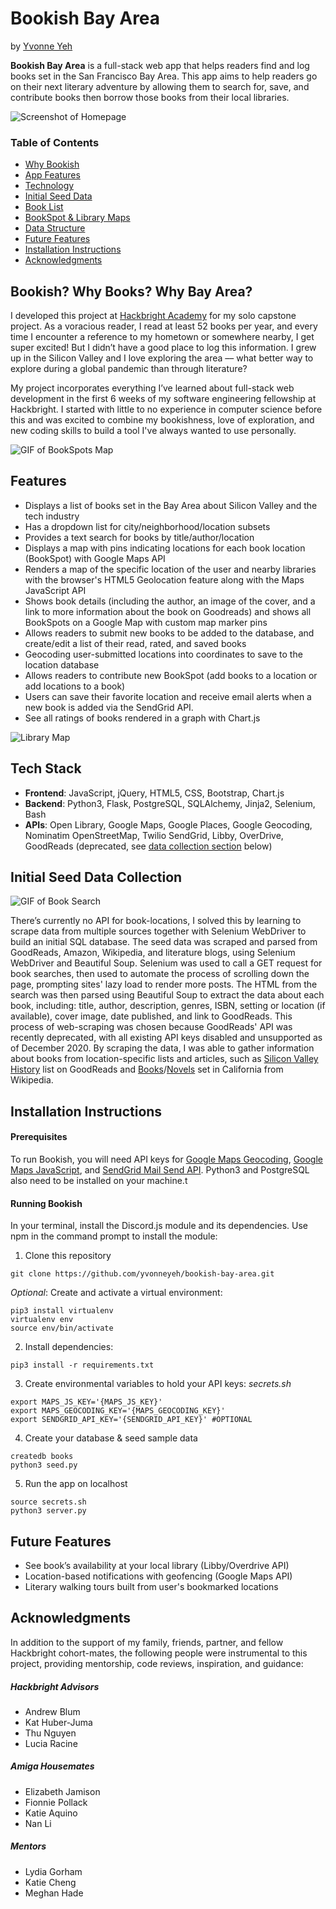 # Bookish Bay Area

by [Yvonne Yeh](https://yvonneyeh.com)

**Bookish Bay Area** is a full-stack web app that helps readers find and log books set in the San Francisco Bay Area. This app aims to help readers go on their next literary adventure by allowing them to search for, save, and contribute books then borrow those books from their local libraries.

![Screenshot of Homepage](https://raw.githubusercontent.com/yvonneyeh/bookish-bay-area/master/static/img/homepage.png)


### Table of Contents
- [Why Bookish](#Why)
- [App Features](#Features)
- [Technology](#Tech)
- [Initial Seed Data](#Seed)
- [Book List](#List)
- [BookSpot & Library Maps](#Map)
- [Data Structure](#Data)
- [Future Features](#Future)
- [Installation Instructions](#Install)
- [Acknowledgments](#Acknowledgments)


## <a name="Why"></a>Bookish? Why Books? Why Bay Area?
I developed this project at [Hackbright Academy](http://www.hackbrightacademy.com/) for my solo capstone project. As a voracious reader, I read at least 52 books per year, and every time I encounter a reference to my hometown or somewhere nearby, I get super excited! But I didn’t have a good place to log this information. I grew up in the Silicon Valley and I love exploring the area –– what better way to explore during a global pandemic than through literature? 

My project incorporates everything I’ve learned about full-stack web development in the first 6 weeks of my software engineering fellowship at Hackbright. I started with little to no experience in computer science before this and was excited to combine my bookishness, love of exploration, and new coding skills to build a tool I've always wanted to use personally.

![GIF of BookSpots Map](https://raw.githubusercontent.com/yvonneyeh/bookish-bay-area/master/static/img/bookspots.gif)

## <a name="Features"></a>Features

- Displays a list of books set in the Bay Area about Silicon Valley and the tech industry
- Has a dropdown list for city/neighborhood/location subsets
- Provides a text search for books by title/author/location
- Displays a map with pins indicating locations for each book location (BookSpot) with Google Maps API
- Renders a map of the specific location of the user and nearby libraries with the browser's HTML5 Geolocation feature along with the Maps JavaScript API
- Shows book details (including the author, an image of the cover, and a link to more information about the book on Goodreads) and shows all BookSpots on a Google Map with custom map marker pins
- Allows readers to submit new books to be added to the database, and create/edit a list of their read, rated, and saved books
- Geocoding user-submitted locations into coordinates to save to the location database
- Allows readers to contribute new BookSpot (add books to a location or add locations to a book)
- Users can save their favorite location and receive email alerts when a new book is added via the SendGrid API.
- See all ratings of books rendered in a graph with Chart.js

![Library Map](https://raw.githubusercontent.com/yvonneyeh/bookish-bay-area/master/static/img/libraries.png)

## <a name="Tech"></a>Tech Stack
- **Frontend**: JavaScript, jQuery, HTML5, CSS, Bootstrap, Chart.js
- **Backend**: Python3, Flask, PostgreSQL, SQLAlchemy, Jinja2, Selenium, Bash
- **APIs**: Open Library, Google Maps, Google Places, Google Geocoding, Nominatim OpenStreetMap, Twilio SendGrid, Libby, OverDrive, GoodReads (deprecated, see [data collection section](#Seed) below)

## <a name="Seed"></a>Initial Seed Data Collection

![GIF of Book Search](https://raw.githubusercontent.com/yvonneyeh/bookish-bay-area/master/static/img/book-search.gif)

There’s currently no API for book-locations, I solved this by learning to scrape data from multiple sources together with Selenium WebDriver to build an initial SQL database. The seed data was scraped and parsed from GoodReads, Amazon, Wikipedia, and literature blogs, using Selenium WebDriver and Beautiful Soup. Selenium was used to call a GET request for book searches, then used to automate the process of scrolling down the page, prompting sites' lazy load to render more posts. The HTML from the search was then parsed using Beautiful Soup to extract the data about each book, including: title, author, description, genres, ISBN, setting or location (if available), cover image, date published, and link to GoodReads. This process of web-scraping was chosen because GoodReads' API was recently deprecated, with all existing API keys disabled and unsupported as of December 2020. By scraping the data, I was able to gather information about books from location-specific lists and articles, such as [Silicon Valley History](https://www.goodreads.com/list/show/13430.Silicon_Valley_History) list on GoodReads and [Books](https://en.wikipedia.org/wiki/Category:Books_about_California)/[Novels](https://en.wikipedia.org/wiki/Category:Novels_set_in_California) set in California from Wikipedia. 

## <a name="Install"></a>Installation Instructions

#### Prerequisites
To run Bookish, you will need API keys for [Google Maps Geocoding](https://developers.google.com/maps/documentation/geocoding/start), [Google Maps JavaScript](https://developers.google.com/maps/documentation/javascript/tutorial), and [SendGrid Mail Send API](https://sendgrid.com/docs/api-reference/). Python3 and PostgreSQL also need to be installed on your machine.t

#### Running Bookish

In your terminal, install the Discord.js module and its dependencies. Use npm in the command prompt to install the module:

1. Clone this repository
```shell
git clone https://github.com/yvonneyeh/bookish-bay-area.git
```

*Optional*: Create and activate a virtual environment:
```shell
pip3 install virtualenv
virtualenv env
source env/bin/activate
```

2. Install dependencies: 
```shell
pip3 install -r requirements.txt
```

3. Create environmental variables to hold your API keys:
_secrets.sh_
```
export MAPS_JS_KEY='{MAPS_JS_KEY}'
export MAPS_GEOCODING_KEY='{MAPS_GEOCODING_KEY}'
export SENDGRID_API_KEY='{SENDGRID_API_KEY}' #OPTIONAL
```

4. Create your database & seed sample data
```shell
createdb books
python3 seed.py
```

5. Run the app on localhost
```shell
source secrets.sh
python3 server.py
```

## <a name="Future"></a>Future Features
- See book’s availability at your local library (Libby/Overdrive API) 
- Location-based notifications with geofencing (Google Maps API)
- Literary walking tours built from user's bookmarked locations


## <a name="#Acknowledgments"></a>Acknowledgments 
In addition to the support of my family, friends, partner, and fellow Hackbright cohort-mates, the following people were instrumental to this project, providing mentorship, code reviews, inspiration, and guidance:

##### Hackbright Advisors
- Andrew Blum
- Kat Huber-Juma
- Thu Nguyen
- Lucia Racine

##### Amiga Housemates
- Elizabeth Jamison
- Fionnie Pollack
- Katie Aquino
- Nan Li

##### Mentors
- Lydia Gorham
- Katie Cheng
- Meghan Hade